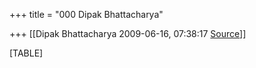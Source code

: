 +++
title = "000 Dipak Bhattacharya"

+++
[[Dipak Bhattacharya	2009-06-16, 07:38:17 [Source](https://groups.google.com/g/bvparishat/c/RaD9Tf_a4EM)]]



[TABLE]

